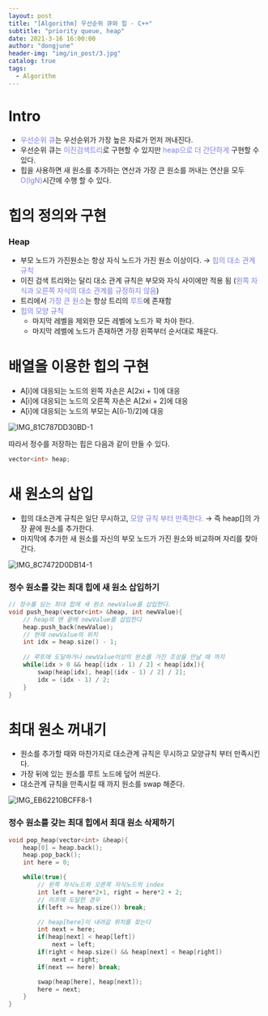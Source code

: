 ```yaml
---
layout: post
title: "[Algorithm] 우선순위 큐와 힙 - C++"
subtitle: "priority queue, heap"
date: 2021-3-16 16:00:00
author: "dongjune"
header-img: "img/in_post/3.jpg"
catalog: true
tags:
  - Algorithm
---
```

# Intro

- <span style="color:rgba(0,0,200,0.5)">우선순위 큐</span>는 우선순위가 가장 높은 자료가 먼저 꺼내진다.
- 우선순위 큐는 <span style="color:rgba(0,0,200,0.5)">이진검색트리</span>로 구현할 수 있지만 <span style="color:rgba(0,0,200,0.5)">heap으로 더 간단하게</span> 구현할 수 있다.
- 힙을 사용하면 새 원소를 추가하는 연산과 가장 큰 원소를 꺼내는 연산을 모두 <span style="color:rgba(0,0,200,0.5)">O(lgN)</span>시간에 수행 할 수 있다.

# 힙의 정의와 구현

### Heap

- 부모 노드가 가진원소는 항상 자식 노드가 가진 원소 이상이다. → <span style="color:rgba(0,0,200,0.5)">힙의 대소 관계 규칙</span>
- 이진 검색 트리와는 달리 대소 관계 규칙은 부모와 자식 사이에만 적용 됨 (<span style="color:rgba(0,0,200,0.5)">왼쪽 자식과 오른쪽 자식의 대소 관계를 규정하지 않음</span>)
- 트리에서 <span style="color:rgba(0,0,200,0.5)">가장 큰 원소</span>는 항상 트리의 <span style="color:rgba(0,0,200,0.5)">루트</span>에 존재함
- <span style="color:rgba(0,0,200,0.5)">힙의 모양 규칙</span>
    - 마지막 레벨을 제외한 모든 레벨에 노드가 꽉 차야 한다.
    - 마지막 레벨에 노드가 존재하면 가장 왼쪽부터 순서대로 채운다.

# 배열을 이용한 힙의 구현

- A[i]에 대응되는 노드의 왼쪽 자손은 A[2xi + 1]에 대응
- A[i]에 대응되는 노드의 오른쪽 자손은 A[2xi + 2]에 대응
- A[i]에 대응되는 노드의 부모는 A[(i-1)/2]에 대응


![IMG_81C787DD30BD-1](https://user-images.githubusercontent.com/53213397/111269799-61cab380-8672-11eb-9189-419ba3f7a6b8.jpeg)


따라서 정수를 저장하는 힙은 다음과 같이 만들 수 있다.

```cpp
vector<int> heap;
```

# 새 원소의 삽입

- 힙의 대소관계 규칙은 일단 무시하고, <span style="color:rgba(0,0,200,0.5)">모양 규칙 부터 만족한다.</span> → 즉 heap[]의 가장 끝에 원소를 추가한다.
- 마지막에 추가한 새 원소를 자신의 부모 노드가 가진 원소와 비교하며 자리를 찾아간다.

![IMG_8C7472D0DB14-1](https://user-images.githubusercontent.com/53213397/111269779-5c6d6900-8672-11eb-90df-32d60d3c7ccc.jpeg)


### 정수 원소를 갖는 최대 힙에 새 원소 삽입하기

```cpp
// 정수를 담는 최대 힙에 새 원소 newValue를 삽입한다.
void push_heap(vector<int> &heap, int newValue){
	// heap의 맨 끝에 newValue를 삽입한다
	heap.push_back(newValue);
	// 현재 newValue의 위치
	int idx = heap.size() - 1;
	
	// 루트에 도달하거나 newValue이상의 원소를 가진 조상을 만날 때 까지
	while(idx > 0 && heap[(idx - 1) / 2] < heap[idx]){
		swap(heap[idx], heap[(idx - 1) / 2] / 2];
		idx = (idx - 1) / 2;
	}
}
```

# 최대 원소 꺼내기

- 원소를 추가할 때와 마찬가지로 대소관계 규칙은 무시하고 모양규칙 부터 만족시킨다.
- 가장 뒤에 있는 원소를 루트 노드에 덮어 씌운다.
- 대소관계 규칙을 만족시킬 때 까지 원소를 swap 해준다.

![IMG_EB62210BCFF8-1](https://user-images.githubusercontent.com/53213397/111269803-62fbe080-8672-11eb-8096-45630352f3f9.jpeg)

### 정수 원소를 갖는 최대 힙에서 최대 원소 삭제하기

```cpp
void pop_heap(vector<int> &heap){
    heap[0] = heap.back();
    heap.pop_back();
    int here = 0;

    while(true){
        // 왼쪽 자식노드와 오른쪽 자식노드의 index
        int left = here*2+1, right = here*2 + 2;
        // 리프에 도달한 경우
        if(left >= heap.size()) break;

        // heap[here]이 내려갈 위치를 찾는다
        int next = here;
        if(heap[next] < heap[left])
            next = left;
        if(right < heap.size() && heap[next] < heap[right])
            next = right;
        if(next == here) break;

        swap(heap[here], heap[next]);
        here = next;
    }
}
```
